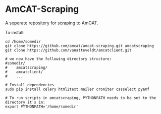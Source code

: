 AmCAT-Scraping
==============

A seperate repository for scraping to AmCAT.

To install:
```
cd /home/somedir
git clone https://github.com/amcat/amcat-scraping.git amcatscraping
git clone https://github.com/vanatteveldt/amcatclient.git

# we now have the following directory structure:
#somedir/
#    amcatscraping/
#    amcatclient/
#    ...

# Install dependencies
sudo pip install celery html2text mailer croniter cssselect pyamf

# To run scripts in amcatscraping, PYTHONPATH needs to be set to the directory it's in:
export PYTHONPATH='/home/somedir'
```
